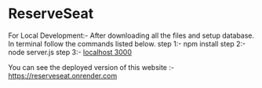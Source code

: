 # ReserveSeat

For Local Development:-
After downloading all the files and setup database.
In terminal follow the commands listed below. 
step 1:- npm install
step 2:- node server.js
step 3:- [localhost 3000](http://localhost:3000/)

You can see the deployed version of this website :- https://reserveseat.onrender.com
